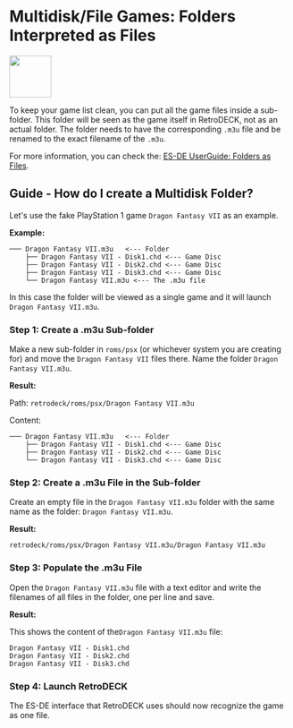 # Multidisk/File Games: Folders Interpreted as Files

<img src="../../wiki_icons/pixelitos/application-x-iso.png" width="75">

To keep your game list clean, you can put all the game files inside a sub-folder. This folder will be seen as the game itself in RetroDECK, not as an actual folder. The folder needs to have the corresponding `.m3u` file and be renamed to the exact filename of the `.m3u`.

For more information, you can check the: [ES-DE UserGuide: Folders as Files](https://gitlab.com/es-de/emulationstation-de/-/blob/master/USERGUIDE.md#directories-interpreted-as-files).

## Guide - How do I create a Multidisk Folder?

Let's use the fake PlayStation 1 game `Dragon Fantasy VII` as an example.

**Example:**

```
─── Dragon Fantasy VII.m3u   <--- Folder
    ├── Dragon Fantasy VII - Disk1.chd <--- Game Disc
    ├── Dragon Fantasy VII - Disk2.chd <--- Game Disc
    ├── Dragon Fantasy VII - Disk3.chd <--- Game Disc
    └── Dragon Fantasy VII.m3u <--- The .m3u file
```
In this case the folder will be viewed as a single game and it will launch `Dragon Fantasy VII.m3u`.

### Step 1: Create a .m3u Sub-folder

Make a new sub-folder in `roms/psx` (or whichever system you are creating for) and move the `Dragon Fantasy VII` files there.
Name the folder `Dragon Fantasy VII.m3u`.

**Result:**

Path: `retrodeck/roms/psx/Dragon Fantasy VII.m3u`

Content: 

```
─── Dragon Fantasy VII.m3u   <--- Folder
    ├── Dragon Fantasy VII - Disk1.chd <--- Game Disc
    ├── Dragon Fantasy VII - Disk2.chd <--- Game Disc
    └── Dragon Fantasy VII - Disk3.chd <--- Game Disc
```

### Step 2: Create a .m3u File in the Sub-folder

Create an empty file in the `Dragon Fantasy VII.m3u` folder with the same name as the folder: `Dragon Fantasy VII.m3u`.

**Result:**

`retrodeck/roms/psx/Dragon Fantasy VII.m3u/Dragon Fantasy VII.m3u`

### Step 3: Populate the .m3u File

Open the `Dragon Fantasy VII.m3u` file with a text editor and write the filenames of all files in the folder, one per line and save.

**Result:**

This shows the content of the`Dragon Fantasy VII.m3u` file:

```
Dragon Fantasy VII - Disk1.chd
Dragon Fantasy VII - Disk2.chd
Dragon Fantasy VII - Disk3.chd
```

### Step 4: Launch RetroDECK

The ES-DE interface that RetroDECK uses should now recognize the game as one file.
